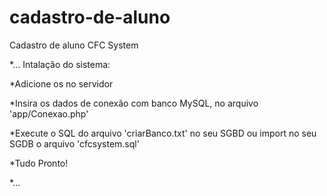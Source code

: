 # cadastro-de-aluno
Cadastro de aluno CFC System

*...
Intalação do sistema:

 *Adicione os no servidor

 *Insira os dados de conexão com banco MySQL, no arquivo 'app/Conexao.php'

 *Execute o SQL do arquivo 'criarBanco.txt' no seu SGBD ou import no seu SGDB o arquivo 'cfcsystem.sql'

 *Tudo Pronto!

*...
